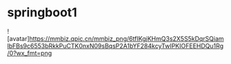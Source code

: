 # springboot1
![avatar]https://mmbiz.qpic.cn/mmbiz_png/6tfIKgjKHmQ3s2X5S5kDqrSQiamlbFBs9c6553bRkkPuCTK0nxN09sBqsP2A1bYF284kcyTwIPKIOFEEHDQu1Rg/0?wx_fmt=png
